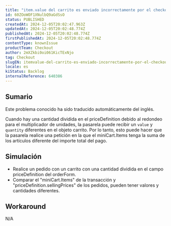```yaml
---
title: "item.value del carrito es enviado incorrectamente por el checkout en AdditionalData"
id: 60ZOoWOF1XNulbQ9aGdSsO
status: PUBLISHED
createdAt: 2024-12-05T20:02:47.963Z
updatedAt: 2024-12-05T20:02:48.774Z
publishedAt: 2024-12-05T20:02:48.774Z
firstPublishedAt: 2024-12-05T20:02:48.774Z
contentType: knownIssue
productTeam: Checkout
author: 2mXZkbi0oi061KicTExNjo
tag: Checkout
slugEN: itemvalue-del-carrito-es-enviado-incorrectamente-por-el-checkout-en-additionaldata
locale: es
kiStatus: Backlog
internalReference: 640386
---
```


## Sumario

<div class="alert alert-info">
  <p>Este problema conocido ha sido traducido automáticamente del inglés.</p>
</div>


Cuando hay una cantidad dividida en el priceDefinition debido al redondeo para el multiplicador de unidades, la pasarela puede recibir un `value` y `quantity` diferentes en el objeto carrito. Por lo tanto, esto puede hacer que la pasarela realice una petición en la que el miniCart.Items tenga la suma de los artículos diferente del importe total del pago.


##

## Simulación



- Realice un pedido con un carrito con una cantidad dividida en el campo priceDefinition del orderForm.
- Comparar el "miniCart.Items" de la transacción y "priceDefinition.sellingPrices" de los pedidos, pueden tener valores y cantidades diferentes.



## Workaround


N/A



